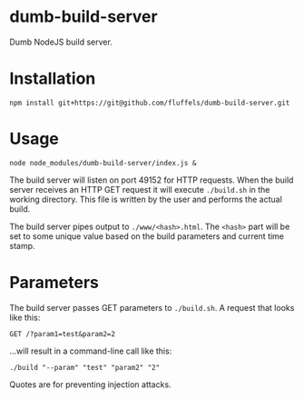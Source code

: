 # dumb-build-server
Dumb NodeJS build server.

# Installation
`npm install git+https://git@github.com/fluffels/dumb-build-server.git`

# Usage
`node node_modules/dumb-build-server/index.js &`

The build server will listen on port 49152 for HTTP requests.
When the build server receives an HTTP GET request it will execute `./build.sh` in the working directory.
This file is written by the user and performs the actual build.

The build server pipes output to `./www/<hash>.html`.
The `<hash>` part will be set to some unique value based on the build parameters and current time stamp.

# Parameters

The build server passes GET parameters to `./build.sh`.
A request that looks like this:

`GET /?param1=test&param2=2`

...will result in a command-line call like this:

`./build "--param" "test" "param2" "2"`

Quotes are for preventing injection attacks.
